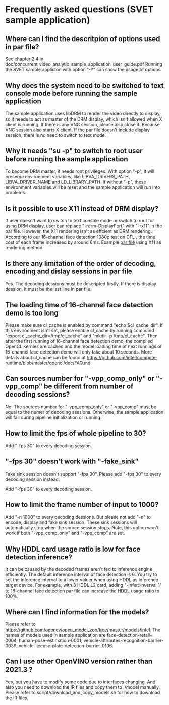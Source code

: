 # Frequently asked questions (SVET sample application)

## Where can I find the descritpion of options used in par file?
See chapter 2.4 in doc/concurrent_video_analytic_sample_application_user_guide.pdf
Running the SVET sample applicton with option "-?" can show the usage of options.

## Why does the system need to be switched to text console mode before running the sample application
The sample application uses libDRM to render the video directly to display, so it needs to act as master of the DRM display, which isn't allowed when X client is running. If there is any VNC session, please also close it. Because VNC session also starts X client. 
If the par file doesn't include display session, there is no need to switch to text mode.

## Why it needs "su -p" to switch to root user before running the sample application
To become DRM master, it needs root privileges. With option "-p", it will preserve environment variables, like LIBVA_DRIVERS_PATH, LIBVA_DRIVER_NAME and LD_LIBRARY_PATH. If without "-p", these environment variables will be reset and the sample application will run into problems.

## Is it possible to use X11 instead of DRM display?
If user doesn't want to switch to text console mode or switch to root for using DRM display, user can replace "-rdrm-DisplayPort" with "-rx11" in the par file. However, the X11 rendering isn't as effcient as DRM rendering. According to our 16-channel face detection 1080p test on CFL , the time cost of each frame increased by around 6ms. Example [par file](./par_file/inference/n16_face_detection_1080p_x11.par) using X11 as rendering method. 

## Is there any limitation of the order of decoding, encoding and dislay sessions in par file
Yes. The decoding dessions must be descripted firstly. If there is display dession, it must be the last line in par file.

## The loading time of 16-channel face detection demo is too long
Please make sure cl_cache is enabled by command "echo $cl_cache_dir". If this environment isn't set, please enable cl_cache by running command "export cl_cache_dir=/tmp/cl_cache" and "mkdir -p /tmp/cl_cache". Then after the first running of 16-channel face detection demo, the compiled OpenCL kernles are cached and the model loading time of next runnings of 16-channel face detection demo will only take about 10 seconds.
More details about cl_cache can be found at https://github.com/intel/compute-runtime/blob/master/opencl/doc/FAQ.md

## Can sources number for "-vpp_comp_only" or "-vpp_comp" be different from number of decoding sessions?  
No. The sources number for "-vpp_comp_only" or "-vpp_comp" must be equal to the numer of decoding sessions. Otherwise, the sample application will fail during pipeline initialization or running. 

## How to limit the fps of whole pipeline to 30?
Add "-fps 30" to every decoding session.

## "-fps 30" doesn't work with "-fake_sink"
Fake sink session doesn't support "-fps 30". Please add "-fps 30" to every decoding session instead.

Add "-fps 30" to every decoding session.
## How to limit the frame number of input to 1000?
Add "-n 1000" to every decoding dessions. But please not add "-n" to encode, display and fake sink session. These sink sessions will automatically stop when the source session stops. Note, this option won't work if both "-vpp_comp_only" and "-vpp_comp" are set. 

## Why HDDL card usage ratio is low for face detection inference?
It can be caused by the decoded frames aren't fed to inference engine efficiently. The default inference interval of face detection is 6. You try to set the inference interval to a lower valuer when using HDDL as inference target device. For example, with 3 HDDL L2 card, adding "-infer::inverval 1" to 16-channel face detection par file can increase the HDDL usage ratio to 100%.  

## Where can I find information for the models?
Please refer to https://github.com/opencv/open_model_zoo/tree/master/models/intel. The names of models used in sample application are
face-detection-retail-0004, human-pose-estimation-0001, vehicle-attributes-recognition-barrier-0039, vehicle-license-plate-detection-barrier-0106.

## Can I use other OpenVINO version rather than 2021.3 ?
Yes, but you have to modify some code due to interfaces changing. And also you need to download the IR files and copy them to ./model manually. Please refer to script/download_and_copy_models.sh for how to download the IR files.
